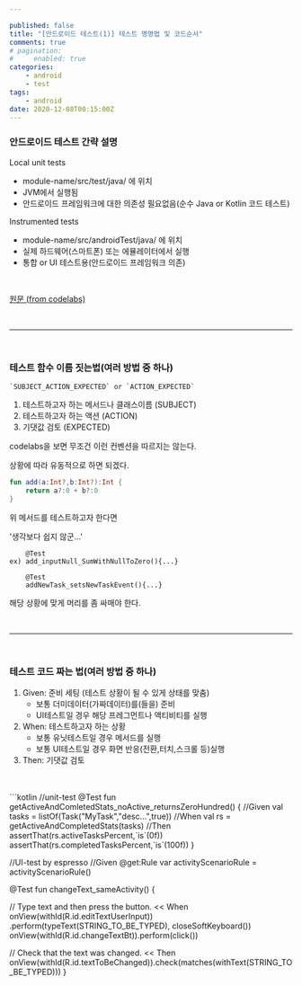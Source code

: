 ```yaml
---

published: false
title: "[안드로이드 테스트(1)] 테스트 명명법 및 코드순서"
comments: true
# pagination:
#     enabled: true
categories:
    - android
    - test
tags:
    - android
date: 2020-12-08T00:15:00Z
---
```


### 안드로이드 테스트 간략 설명
 Local unit tests
   - module-name/src/test/java/ 에 위치
   - JVM에서 실행됨
   - 안드로이드 프레임워크에 대한 의존성 필요없음(순수 Java or Kotlin 코드 테스트)

 Instrumented tests
   -  module-name/src/androidTest/java/ 에 위치
   -  실제 하드웨어(스마트폰) 또는 에뮬레이터에서 실행
   -  통합 or UI 테스트용(안드로이드 프레임워크 의존)
  
<br>

[원문 (from codelabs)](https://developer.android.com/codelabs/advanced-android-kotlin-training-testing-basics#5)


<br>

___
<br>

### 테스트 함수 이름 짓는법(여러 방법 중 하나)

    `SUBJECT_ACTION_EXPECTED` or `ACTION_EXPECTED`
1. 테스트하고자 하는 메서드나 클래스이름 (SUBJECT)
2. 테스트하고자 하는 액션 (ACTION)
3. 기댓값 검토 (EXPECTED)

codelabs을 보면 무조건 이런 컨벤션을 따르지는 않는다.

상황에 따라 유동적으로 하면 되겠다.

```kotlin
fun add(a:Int?,b:Int?):Int {
    return a?:0 + b?:0
}
```
위 메서드를 테스트하고자 한다면 

'생각보다 쉽지 않군...'

        @Test 
    ex) add_inputNull_SumWithNullToZero(){...}

        @Test
        addNewTask_setsNewTaskEvent(){...}


해당 상황에 맞게 머리를 좀 싸매야 한다.

<br>

___

<br>

### 테스트 코드 짜는 법(여러 방법 중 하나)
1. Given: 준비 세팅 (테스트 상황이 될 수 있게 상태를 맞춤)
   - 보통 더미데이터(가짜데이터)를(들을) 준비
   - UI테스트일 경우 해당 프레그먼트나 액티비티를 실행
2. When:  테스트하고자 하는 상황
   - 보통 유닛테스트일 경우 메서드를 실행
   - 보통 UI테스트일 경우 화면 반응(전환,터치,스크롤 등)실행
3. Then:  기댓값 검토  
<br>
<br>
```kotlin
//unit-test
@Test
fun getActiveAndComletedStats_noActive_returnsZeroHundred() {
    //Given
    val tasks  = listOf<Task>(Task("MyTask","desc...",true))
    //When
    val rs = getActiveAndCompletedStats(tasks)
    //Then
    assertThat(rs.activeTasksPercent,`is`(0f))
    assertThat(rs.completedTasksPercent,`is`(100f))
}

//UI-test by espresso
//Given
@get:Rule var activityScenarioRule = activityScenarioRule<MainActivity>()

@Test
fun changeText_sameActivity() {

  // Type text and then press the button. << When
  onView(withId(R.id.editTextUserInput))
          .perform(typeText(STRING_TO_BE_TYPED), closeSoftKeyboard())
  onView(withId(R.id.changeTextBt)).perform(click())

  // Check that the text was changed. << Then
  onView(withId(R.id.textToBeChanged)).check(matches(withText(STRING_TO_BE_TYPED)))
}

```

